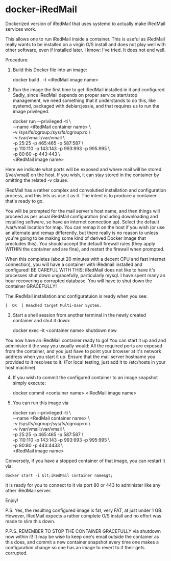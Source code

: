 # docker-iRedMail
Dockerized version of iRedMail that uses systemd to actually make iRedMail services work.

This allows one to run iRedMail inside a container. This is useful as iRedMail really wants to be installed on a virgin O/S install and does not play well with other software, even if installed later. I kmow: I've tried. It does not end well.

Procedure:

1. Build this Docker file into an image:

    docker build . -t &lt;iRedMail image name&gt;

2. Run the image the first time to get iRedMail installed in it and configured
   Sadly, since iRedMail depends on proper service start/stop management,
   we need something that it understands to do this, like systemd, packaged
   with debian:jessie, and that requires us to run the image privileged.

    docker run --privileged -ti \  
        --name &lt;iRedMail container name&gt; \  
	-v /sys/fs/cgroup:/sys/fs/cgroup:ro \  
        -v /var/vmail:/var/vmail \  
        -p 25:25 -p 465:465 -p 587:587 \  
        -p 110:110 -p 143:143 -p 993:993 -p 995:995 \  
        -p 80:80 -p 443:443 \  
	&lt;iRedMail image name&gt;

Here we indicate what ports will be exposed and where mail will be stored (/var/vmail) on the host. If you wish, it can stay stored in the container by omitting the related -v clause.

iRedMail has a rather complex and convolutied installation and configuration process, and this lets us use it as it. The intent is to produce a container that's ready to go.

You will be prompted for the mail server's host name, and then things will proceed as per usual iRedMail configuration (including downloading and installing software, so have an internet connection up). Select the default /var/vmail location for map. You can remap it on the host if you wish (or use an alternate and remap differently, but there really is no reason to unless you're going to be making some kind of derived Docker image that precludes this). You should accept the default firewall rules (they apply WITHIN the container and are fine), and restart the firewall when prompted.

 When this completes (about 20 minutes with a decent CPU and fast internet connection), you will have a container with iRedmail installed and configured! BE CAREFUL WITH THIS: iRedMail does not like to have it's processes shut down ungracefully, particularly mysql. I have spent many an hour recovering a corrupted database. You will have to shut down the container GRACEFULLY!

The iRedMail installation and configuratuion is ready when you see:

    [  OK  ] Reached target Multi-User System.

3) Start a shell session from another terminal in the newly created container and shut it down:

    docker exec -it &lt;container name&gt; shutdown now

You now have an iRedMail container ready to go! You can start it up and and administer it the way you usually would: All the required ports are exposed from the container, and you just have to point your browser at it's network address when you start it up. Ensure that the mail server hostname you provided to it resolves to it. (For local testing, just add it to /etc/hosts in your host machine).

4) If you wish to commit the configured container to an image snapshot simply execute:

    docker commit &lt;container name&gt; &lt;iRedMail image name&gt;

5) You can run this image via

    docker run --privileged -ti \  
        --name &lt;RedMail container name&gt; \  
        -v /sys/fs/cgroup:/sys/fs/cgroup:ro \  
        -v /var/vmail:/var/vmail \  
        -p 25:25 -p 465:465 -p 587:587 \  
        -p 110:110 -p 143:143 -p 993:993 -p 995:995 \  
        -p 80:80 -p 443:4433 \  
        &lt;iRedMail image name&gt;

Conversely, if you have a stopped container of that image, you can restart it via:

    docker start -i &lt;iRedMail container name&gt;

It is ready for you to connect to it via port 80 or 443 to administer like any other iRedMail server.

Enjoy!

P.S. Yes, the resulting configured image is fat, very FAT, at just under 1 GB. However, iRedMail expects a rather complete O/S install and no effort was made to slim this down.

P.P.S. REMEMBER TO STOP THE CONTAINER GRACEFULLY via shutdown now within it! It may be wise to keep one's email outside the container as this does, and commit a new container snapshot every time one makes a configuration change so one has an image to revert to if their gets corrupted.
